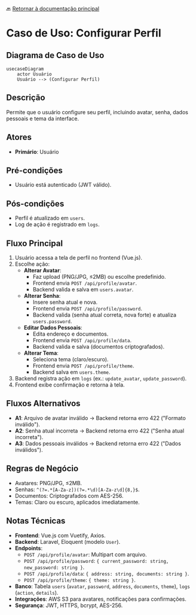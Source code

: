 🔙 [Retornar à documentação principal](../../README.md)

# Caso de Uso: Configurar Perfil

## Diagrama de Caso de Uso

```mermaid
usecaseDiagram
    actor Usuário
    Usuário --> (Configurar Perfil)
```

## Descrição

Permite que o usuário configure seu perfil, incluindo avatar, senha, dados pessoais e tema da interface.

## Atores

- **Primário**: Usuário

## Pré-condições

- Usuário está autenticado (JWT válido).

## Pós-condições

- Perfil é atualizado em `users`.
- Log de ação é registrado em `logs`.

## Fluxo Principal

1. Usuário acessa a tela de perfil no frontend (Vue.js).
2. Escolhe ação:
   - **Alterar Avatar**:
     - Faz upload (PNG/JPG, ≤2MB) ou escolhe predefinido.
     - Frontend envia `POST /api/profile/avatar`.
     - Backend valida e salva em `users.avatar`.
   - **Alterar Senha**:
     - Insere senha atual e nova.
     - Frontend envia `POST /api/profile/password`.
     - Backend valida (senha atual correta, nova forte) e atualiza `users.password`.
   - **Editar Dados Pessoais**:
     - Edita endereço e documentos.
     - Frontend envia `POST /api/profile/data`.
     - Backend valida e salva (documentos criptografados).
   - **Alterar Tema**:
     - Seleciona tema (claro/escuro).
     - Frontend envia `POST /api/profile/theme`.
     - Backend salva em `users.theme`.
3. Backend registra ação em `logs` (ex.: `update_avatar`, `update_password`).
4. Frontend exibe confirmação e retorna à tela.

## Fluxos Alternativos

- **A1**: Arquivo de avatar inválido → Backend retorna erro 422 ("Formato inválido").
- **A2**: Senha atual incorreta → Backend retorna erro 422 ("Senha atual incorreta").
- **A3**: Dados pessoais inválidos → Backend retorna erro 422 ("Dados inválidos").

## Regras de Negócio

- Avatares: PNG/JPG, ≤2MB.
- Senhas: `^(?=.*[A-Za-z])(?=.*\d)[A-Za-z\d]{8,}$`.
- Documentos: Criptografados com AES-256.
- Temas: Claro ou escuro, aplicados imediatamente.

## Notas Técnicas

- **Frontend**: Vue.js com Vuetify, Axios.
- **Backend**: Laravel, Eloquent (modelo `User`).
- **Endpoints**:
  - `POST /api/profile/avatar`: Multipart com arquivo.
  - `POST /api/profile/password`: `{ current_password: string, new_password: string }`.
  - `POST /api/profile/data`: `{ address: string, documents: string }`.
  - `POST /api/profile/theme`: `{ theme: string }`.
- **Banco**: Tabela `users` (`avatar`, `password`, `address`, `documents`, `theme`), `logs` (`action`, `details`).
- **Integrações**: AWS S3 para avatares, notificações para confirmações.
- **Segurança**: JWT, HTTPS, bcrypt, AES-256.